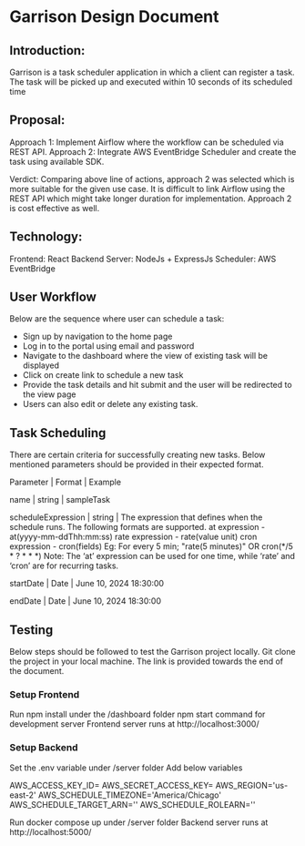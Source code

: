 # Garrison Design Document


## Introduction:


Garrison is a task scheduler application in which a client can register a task. The task will be picked up and executed within 10 seconds of its scheduled time


## Proposal:


Approach 1: Implement Airflow where the workflow can be scheduled via REST API.
Approach 2: Integrate AWS EventBridge Scheduler and create the task using available SDK.

Verdict: Comparing above line of actions, approach 2 was selected which is more suitable for the given use case. It is difficult to link Airflow using the REST API which might take longer duration for implementation. Approach 2 is cost effective as well.

## Technology:

Frontend: React
Backend Server: NodeJs + ExpressJs
Scheduler: AWS EventBridge



## User Workflow

Below are the sequence where user can schedule a task:


- Sign up by navigation to the home page
- Log in to the portal using email and password
- Navigate to the dashboard where the view of existing task will be displayed
- Click on create link to schedule a new task
- Provide the task details and hit submit and the user will be redirected to the view page
- Users can also edit or delete any existing task.





## Task Scheduling
There are certain criteria for successfully creating new tasks. Below mentioned parameters should be provided in their expected format.

Parameter | Format | Example

name | string | sampleTask 

scheduleExpression | string | The expression that defines when the schedule runs. The following formats are supported.
at expression - at(yyyy-mm-ddThh:mm:ss)
rate expression - rate(value unit)
cron expression - cron(fields)
Eg: For every 5 min; "rate(5 minutes)"
OR cron(*/5 * ? * * *)
Note: The ‘at’ expression can be used for one time, while ‘rate’ and ‘cron’ are for recurring tasks.


startDate | Date | June 10, 2024 18:30:00

endDate | Date | June 10, 2024 18:30:00




## Testing
Below steps should be followed to test the Garrison project locally.
Git clone the project in your local machine. The link is provided towards the end of the document.
### Setup Frontend
Run npm install under the /dashboard folder
npm start command for development server
Frontend server runs at http://localhost:3000/

### Setup Backend
Set the .env variable under /server folder
Add below variables

AWS_ACCESS_KEY_ID=
AWS_SECRET_ACCESS_KEY=
AWS_REGION='us-east-2'
AWS_SCHEDULE_TIMEZONE='America/Chicago'
AWS_SCHEDULE_TARGET_ARN=''
AWS_SCHEDULE_ROLEARN=''

Run docker compose up under /server folder
Backend server runs at http://localhost:5000/
